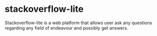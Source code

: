 # stackoverflow-lite

Stackoverflow-lite is a web platform that allows user ask any questions regarding any field of endeavour and possibly get answers. 
